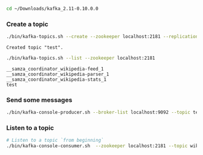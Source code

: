 

```bash
cd ~/Downloads/kafka_2.11-0.10.0.0
```

    

### Create a topic


```bash
./bin/kafka-topics.sh --create --zookeeper localhost:2181 --replication-factor 1 --partitions 1 --topic test
```

    Created topic "test".



```bash
./bin/kafka-topics.sh --list --zookeeper localhost:2181
```

    __samza_coordinator_wikipedia-feed_1
    __samza_coordinator_wikipedia-parser_1
    __samza_coordinator_wikipedia-stats_1
    test


### Send some messages


```bash
./bin/kafka-console-producer.sh --broker-list localhost:9092 --topic test
```

    

### Listen to a topic


```bash
# Listen to a topic `from beginning`
./bin/kafka-console-consumer.sh  --zookeeper localhost:2181 --topic wikipedia-raw --from-beginning
```
